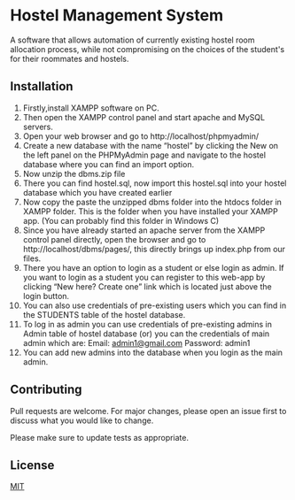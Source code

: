 # Hostel Management System

A software that allows automation of currently existing hostel room allocation process,
while not compromising on the choices of the student's for their roommates and
hostels. 

## Installation

1. Firstly,install XAMPP software on PC.
2. Then open the XAMPP control panel and start apache and MySQL servers.
3. Open your web browser and go to http://localhost/phpmyadmin/
4. Create a new database with the name “hostel” by clicking the New on the left
panel on the PHPMyAdmin page and navigate to the hostel database where
you can find an import option.
5. Now unzip the dbms.zip file
6. There you can find hostel.sql, now import this hostel.sql into your hostel
database which you have created earlier
7. Now copy the paste the unzipped dbms folder into the htdocs folder in
XAMPP folder. This is the folder when you have installed your XAMPP app.
(You can probably find this folder in Windows C)
8. Since you have already started an apache server from the XAMPP control panel
directly, open the browser and go to http://localhost/dbms/pages/, this directly
brings up index.php from our files.
9. There you have an option to login as a student or else login as admin. If you want to login as a student you can register to this web-app by clicking “New
here? Create one” link which is located just above the login button.
10. You can also use credentials of pre-existing users which you can find in the
STUDENTS table of the hostel database.
11. To log in as admin you can use credentials of pre-existing admins in Admin
table of hostel database (or) you can the credentials of main admin which are:
Email: admin1@gmail.com Password: admin1
12. You can add new admins into the database when you login as the main admin.

## Contributing
Pull requests are welcome. For major changes, please open an issue first to discuss what you would like to change.

Please make sure to update tests as appropriate.

## License
[MIT](https://choosealicense.com/licenses/mit/)
